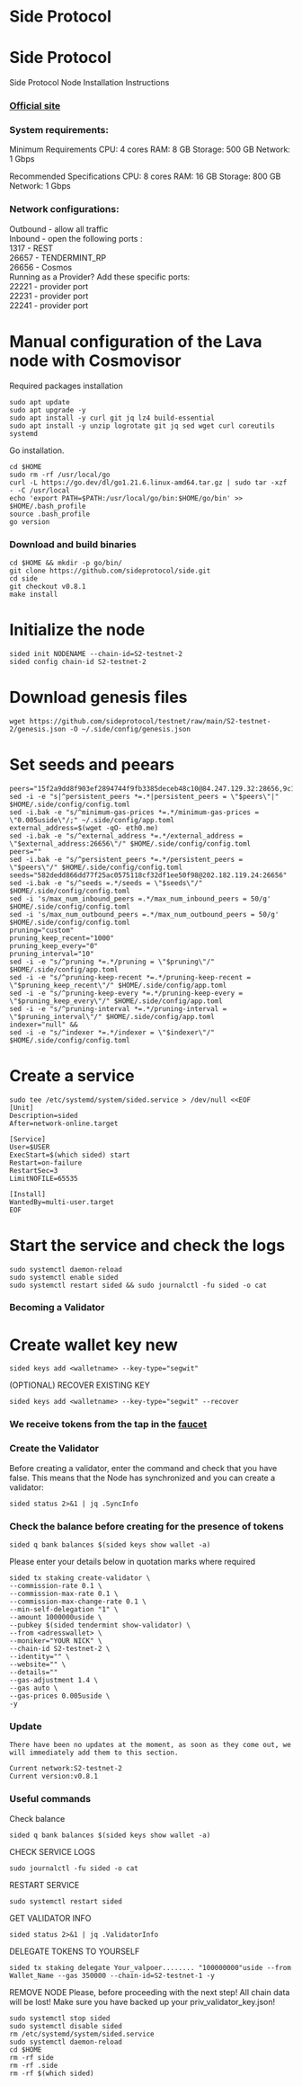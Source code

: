 # Side Protocol

# Side Protocol
Side Protocol Node Installation Instructions </br>
### [Official site](https://side.one)

### System requirements: </br>

Minimum Requirements
CPU: 4 cores
RAM: 8 GB
Storage: 500 GB
Network: 1 Gbps

Recommended Specifications
CPU: 8 cores
RAM: 16 GB
Storage: 800 GB
Network: 1 Gbps

### Network configurations: </br>
Outbound - allow all traffic </br>
Inbound - open the following ports :</br>
1317 - REST </br>
26657 - TENDERMINT_RP </br>
26656 - Cosmos </br>
Running as a Provider? Add these specific ports: </br>
22221 - provider port </br>
22231 - provider port </br>
22241 - provider port </br>
    
# Manual configuration of the Lava node with Cosmovisor
Required packages installation </br>
```
sudo apt update
sudo apt upgrade -y
sudo apt install -y curl git jq lz4 build-essential
sudo apt install -y unzip logrotate git jq sed wget curl coreutils systemd
```

Go installation.
```
cd $HOME
sudo rm -rf /usr/local/go
curl -L https://go.dev/dl/go1.21.6.linux-amd64.tar.gz | sudo tar -xzf - -C /usr/local
echo 'export PATH=$PATH:/usr/local/go/bin:$HOME/go/bin' >> $HOME/.bash_profile
source .bash_profile
go version
```

### Download and build binaries
```
cd $HOME && mkdir -p go/bin/
git clone https://github.com/sideprotocol/side.git
cd side
git checkout v0.8.1
make install

```

# Initialize the node
```
sided init NODENAME --chain-id=S2-testnet-2
sided config chain-id S2-testnet-2
```

# Download genesis files
```
wget https://github.com/sideprotocol/testnet/raw/main/S2-testnet-2/genesis.json -O ~/.side/config/genesis.json
```

# Set seeds and peears
```
peers="15f2a9dd8f903ef2894744f9fb3385deceb48c10@84.247.129.32:28656,9c14080752bdfa33f4624f83cd155e2d3976e303@65.108.231.124:45656,c13aa9de83b85825e2a773ab8ab1c0d4f749f38c@94.72.116.155:26656,65a8c4d4ec822cc95f4c3d1d017e9bf4721b8c6c@65.109.82.230:22656,d5519e378247dfb61dfe90652d1fe3e2b3005a5b@65.109.68.190:17456,ed87aea1ec989f81e5a14d629d343408d511a1a4@52.6.127.41:26656,5c2a752c9b1952dbed075c56c600c3a79b58c395@195.3.220.21:27516,5adabb1ff9c94807e0e1d986705bfb9dd608c3b9@138.201.51.154:53004"
sed -i -e "s|^persistent_peers *=.*|persistent_peers = \"$peers\"|" $HOME/.side/config/config.toml
sed -i.bak -e "s/^minimum-gas-prices *=.*/minimum-gas-prices = \"0.005uside\"/;" ~/.side/config/app.toml
external_address=$(wget -qO- eth0.me) 
sed -i.bak -e "s/^external_address *=.*/external_address = \"$external_address:26656\"/" $HOME/.side/config/config.toml
peers=""
sed -i.bak -e "s/^persistent_peers *=.*/persistent_peers = \"$peers\"/" $HOME/.side/config/config.toml
seeds="582dedd866dd77f25ac0575118cf32df1ee50f98@202.182.119.24:26656"
sed -i.bak -e "s/^seeds =.*/seeds = \"$seeds\"/" $HOME/.side/config/config.toml
sed -i 's/max_num_inbound_peers =.*/max_num_inbound_peers = 50/g' $HOME/.side/config/config.toml
sed -i 's/max_num_outbound_peers =.*/max_num_outbound_peers = 50/g' $HOME/.side/config/config.toml
pruning="custom"
pruning_keep_recent="1000"
pruning_keep_every="0"
pruning_interval="10"
sed -i -e "s/^pruning *=.*/pruning = \"$pruning\"/" $HOME/.side/config/app.toml
sed -i -e "s/^pruning-keep-recent *=.*/pruning-keep-recent = \"$pruning_keep_recent\"/" $HOME/.side/config/app.toml
sed -i -e "s/^pruning-keep-every *=.*/pruning-keep-every = \"$pruning_keep_every\"/" $HOME/.side/config/app.toml
sed -i -e "s/^pruning-interval *=.*/pruning-interval = \"$pruning_interval\"/" $HOME/.side/config/app.toml
indexer="null" &&
sed -i -e "s/^indexer *=.*/indexer = \"$indexer\"/" $HOME/.side/config/config.toml
```


# Create a service
```
sudo tee /etc/systemd/system/sided.service > /dev/null <<EOF
[Unit]
Description=sided
After=network-online.target

[Service]
User=$USER
ExecStart=$(which sided) start
Restart=on-failure
RestartSec=3
LimitNOFILE=65535

[Install]
WantedBy=multi-user.target
EOF
```

# Start the service and check the logs
```
sudo systemctl daemon-reload
sudo systemctl enable sided
sudo systemctl restart sided && sudo journalctl -fu sided -o cat
```

### Becoming a Validator

# Create wallet key new
```
sided keys add <walletname> --key-type="segwit"
```

(OPTIONAL) RECOVER EXISTING KEY
```
sided keys add <walletname> --key-type="segwit" --recover
```

### We receive tokens from the tap in the [faucet](https://testnet.side.one/faucet)

### Create the Validator

Before creating a validator, enter the command and check that you have false. This means that the Node has synchronized and you can create a validator:
```
sided status 2>&1 | jq .SyncInfo
```

### Check the balance before creating for the presence of tokens
```
sided q bank balances $(sided keys show wallet -a)
```

Please enter your details below in quotation marks where required

```
sided tx staking create-validator \
--commission-rate 0.1 \
--commission-max-rate 0.1 \
--commission-max-change-rate 0.1 \
--min-self-delegation "1" \
--amount 1000000uside \
--pubkey $(sided tendermint show-validator) \
--from <adresswallet> \
--moniker="YOUR NICK" \
--chain-id S2-testnet-2 \
--identity="" \
--website="" \
--details=""
--gas-adjustment 1.4 \
--gas auto \
--gas-prices 0.005uside \
-y
```

### Update
```
There have been no updates at the moment, as soon as they come out, we will immediately add them to this section.

Current network:S2-testnet-2
Current version:v0.8.1
```

### Useful commands

Check balance
```
sided q bank balances $(sided keys show wallet -a)
```

CHECK SERVICE LOGS
```
sudo journalctl -fu sided -o cat
```

RESTART SERVICE
```
sudo systemctl restart sided
```

GET VALIDATOR INFO
```
sided status 2>&1 | jq .ValidatorInfo
```

DELEGATE TOKENS TO YOURSELF
```
sided tx staking delegate Your_valpoer........ "100000000"uside --from Wallet_Name --gas 350000 --chain-id=S2-testnet-1 -y
```

REMOVE NODE
Please, before proceeding with the next step! All chain data will be lost! Make sure you have backed up your priv_validator_key.json!
```
sudo systemctl stop sided
sudo systemctl disable sided
rm /etc/systemd/system/sided.service
sudo systemctl daemon-reload
cd $HOME
rm -rf side
rm -rf .side
rm -rf $(which sided)
```
